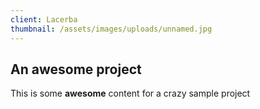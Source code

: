```yaml
---
client: Lacerba
thumbnail: /assets/images/uploads/unnamed.jpg
---
```


## An awesome project

This is some **awesome** content for a crazy sample project